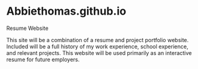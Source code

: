 # Abbiethomas.github.io
Resume Website

This site will be a combination of a resume and project portfolio website.
Included will be a full history of my work experience, school experience, and relevant projects. 
This website will be used primarily as an interactive resume for future employers. 
